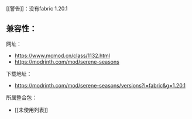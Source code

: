 [[警告]]：没有fabric 1.20.1

兼容性：
- 

网址：
- https://www.mcmod.cn/class/1132.html
- https://modrinth.com/mod/serene-seasons

下载地址：
- https://modrinth.com/mod/serene-seasons/versions?l=fabric&g=1.20.1

所属整合包：
- [[未使用列表]]